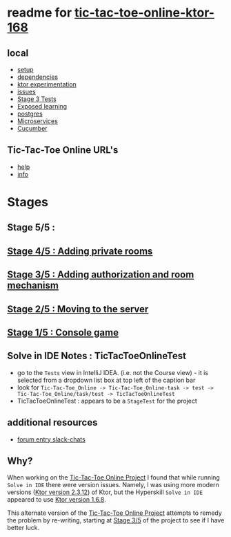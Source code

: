 # readme for [tic-tac-toe-online-ktor-168](https://github.com/javapda/tic-tac-toe-online-ktor-168)

## local
* [setup](docs/setup-project.md)
* [dependencies](docs/project-dependencies.md)
* [ktor experimentation](docs/ktor-experimentation.md)
* [issues](docs/support/issues.md)
* [Stage 3 Tests](docs/support/stage_3_tests.md)
* [Exposed learning](docs/exposed-learning.md)
* [postgres](docs/postgres.md)
* [Microservices](docs/ktor-microservices.md)
* [Cucumber](docs/cucumber.md)

## Tic-Tac-Toe Online URL's
* [help](http://localhost:28852/help)
* [info](http://localhost:28852/info)

# Stages

## Stage 5/5 :
## [Stage 4/5 : Adding private rooms](docs/stage_4_of_5_adding_private_rooms.md)
## [Stage 3/5 : Adding authorization and room mechanism](docs/stage_3_of_5_adding_authorization_mechanism.md)
## [Stage 2/5 : Moving to the server](docs/stage_2_of_5_moving_to_the_server.md)
## [Stage 1/5 : Console game](docs/stage_1_of_5_console_game.md)



## Solve in IDE Notes : TicTacToeOnlineTest
* go to the `Tests` view in IntelliJ IDEA. (i.e. not the Course view) - it is selected from a dropdown list box at top
left of the caption bar
* look for `Tic-Tac-Toe_Online -> Tic-Tac-Toe_Online-task -> test -> Tic-Tac-Toe_Online/task/test -> TicTacToeOnlineTest`
* TicTacToeOnlineTest : appears to be a `StageTest` for the project

## additional resources
* [forum entry slack-chats](https://slack-chats.kotlinlang.org/t/461392/hi-all-i-am-following-https-ktor-io-docs-testing-html-hocon-)

## Why?
When working on the [Tic-Tac-Toe Online Project](https://hyperskill.org/projects/366)
I found that while running `Solve in IDE` there were version issues. Namely, I was using
more modern versions ([Ktor version 2.3.12](https://ktor.io/docs/welcome.html)) of Ktor, 
but the Hyperskill `Solve in IDE` appeared to use
[Ktor version 1.6.8](https://ktor.io/docs/old/welcome.html).

This alternate version of the [Tic-Tac-Toe Online Project](https://hyperskill.org/projects/366)
attempts to remedy the problem by re-writing, starting at [Stage 3/5](https://hyperskill.org/projects/366/stages/2168/implement) of the project to see if
I have better luck.